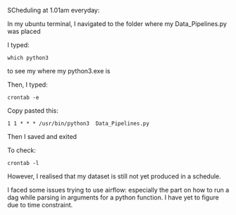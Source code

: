 SCheduling at 1.01am everyday:

In my ubuntu terminal, I navigated to the folder where my Data_Pipelines.py was placed

I typed:

```
which python3 
```

to see my where my python3.exe is


Then, I typed:

```
crontab -e
```

Copy pasted this:

```
1 1 * * * /usr/bin/python3  Data_Pipelines.py
```

Then I saved and exited

To check:

```
crontab -l
```

However, I realised that my dataset is still not yet produced in a schedule.

I faced some issues trying to use airflow: especially the part on how to run a dag while parsing in arguments for a python function. I have yet to figure due to time constraint.